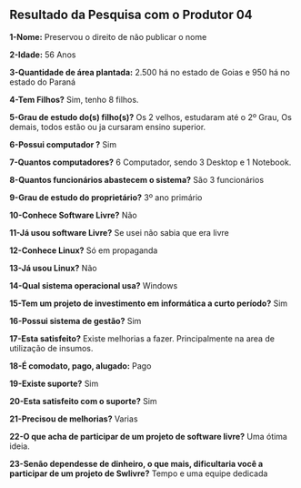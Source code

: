 ## Resultado da Pesquisa com o Produtor 04 ##

**1-Nome:**
Preservou o direito de não publicar o nome

**2-Idade:**
56 Anos

**3-Quantidade de área plantada:**
2.500 há no estado de Goias e 950 há no estado do Paraná

**4-Tem Filhos?**
Sim, tenho 8 filhos.

**5-Grau de estudo do(s) filho(s)?**
Os 2 velhos, estudaram até o 2º Grau,
Os demais, todos estão ou ja cursaram ensino superior.

**6-Possui computador ?**
Sim

**7-Quantos computadores?**
6 Computador, sendo 3 Desktop e 1 Notebook.

**8-Quantos funcionários abastecem o sistema?**
São 3 funcionários

**9-Grau de estudo do proprietário?**
3º ano primário

**10-Conhece Software Livre?**
Não

**11-Já usou software Livre?**
Se usei não sabia que era livre

**12-Conhece Linux?**
Só em propaganda

**13-Já usou Linux?**
Não

**14-Qual sistema operacional usa?**
Windows

**15-Tem um projeto de investimento em informática a curto período?**
Sim

**16-Possui sistema de gestão?**
Sim

**17-Esta satisfeito?**
Existe melhorias a fazer. Principalmente na area de utilização de insumos.

**18-É comodato, pago, alugado:**
Pago

**19-Existe suporte?**
Sim

**20-Esta satisfeito com o suporte?**
Sim

**21-Precisou de melhorias?**
Varias

**22-O que acha de participar de um projeto de software livre?**
Uma ótima ideia.

**23-Senão dependesse de dinheiro, o que mais, dificultaria você a participar de um projeto de Swlivre?**
Tempo e uma equipe dedicada